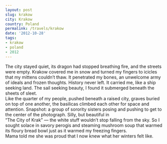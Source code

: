 ```yaml
---
layout: post
slug: krakow
city: Krakow
country: Poland
permalink: /travels/krakow
date: '2012-10-28'
tags:
- krakow
- poland
- 2012
---
```

<div class="poem-area">
  <p class="poem">
  The city stayed quiet, its dragon had stopped breathing fire, and the streets were empty. Krakow covered me in snow and turned my fingers to icicles that my mittens couldn’t thaw. It penetrated my bones, an unwelcome army of ideals and frozen thoughts. History never left. It carried me, like a ship seeking land. The sail seeking beauty, I found it submerged beneath the sheets of sleet.
  <br>
  Like the quarter of my people, pushed beneath a raised city, graves buried on top of one another, the basilicas climbed each other for space and attention. Snapshot: a group of sorority sisters posing and pushing to get to the center of the photograph. Silly, but beautiful in
  <br>
  “The City of Krak” — the white stuff wouldn’t stop falling from the sky. So I sought solace in savory perogis and steaming mushroom soup that warmed its floury bread bowl just as it warmed my freezing fingers.
  <br>
  Mama told me she was proud that I now knew what her winters felt like.
  </p>
</div>

<div class="img-area">
  <div class="img-one"></div>
  <div class="img-two"></div>
</div>
